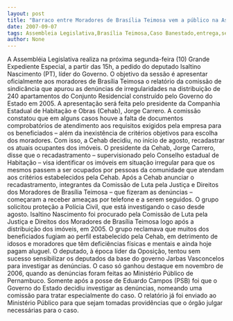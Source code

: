 ```yaml
---
layout: post
title: "Barraco entre Moradores de Brasília Teimosa vem a público na Assembléia Legislativa nesta segunda "
date: 2007-09-07
tags: Assembleia Legislativa,Brasília Teimosa,Caso Banestado,entrega,segunda onda
author: None
---
```

A Assembl&eacute;ia Legislativa realiza na pr&oacute;xima segunda-feira (10) Grande Expediente Especial, a partir das 15h, a pedido do deputado Isaltino Nascimento (PT), l&iacute;der do Governo. O objetivo da sess&atilde;o &eacute; apresentar oficialmente aos moradores de Bras&iacute;lia Teimosa o relat&oacute;rio da comiss&atilde;o de sindic&acirc;ncia que apurou as den&uacute;ncias de irregularidades na distribui&ccedil;&atilde;o de 240 apartamentos do Conjunto Residencial constru&iacute;do pelo Governo do Estado em 2005.
A apresenta&ccedil;&atilde;o ser&aacute; feita pelo presidente da Companhia Estadual de Habita&ccedil;&atilde;o e Obras (Cehab), Jorge Carrero. A comiss&atilde;o constatou que em alguns casos houve a falta de documentos comprobat&oacute;rios de atendimento aos requisitos exigidos pela empresa para os beneficiados &ndash; al&eacute;m da inexist&ecirc;ncia de crit&eacute;rios objetivos para escolha dos moradores. Com isso, a Cehab decidiu, no in&iacute;cio de agosto, recadastrar os atuais ocupantes dos im&oacute;veis.
O presidente da Cehab, Jorge Carrero, disse que o recadastramento &ndash; supervisionado pelo Conselho estadual de Habita&ccedil;&atilde;o &ndash; visa identificar os im&oacute;veis em situa&ccedil;&atilde;o irregular para que os mesmos passem a ser ocupados por pessoas da comunidade que atendam aos crit&eacute;rios estabelecidos pela Cehab.
Ap&oacute;s a Cehab anunciar o recadastramento, integrantes da Comiss&atilde;o de Luta pela Justi&ccedil;a e Direitos dos Moradores de Bras&iacute;lia Teimosa &ndash; que fizeram as den&uacute;ncias &ndash; come&ccedil;aram a receber amea&ccedil;as por telefone e a serem seguidos. O grupo solicitou prote&ccedil;&atilde;o a Pol&iacute;cia Civil, que est&aacute; investigando o caso desde agosto.
Isaltino Nascimento foi procurado pela Comiss&atilde;o de Luta pela Justi&ccedil;a e Direitos dos Moradores de Bras&iacute;lia Teimosa logo ap&oacute;s a distribui&ccedil;&atilde;o dos im&oacute;veis, em 2005. O grupo reclamava que muitos dos beneficiados fugiam ao perfil estabelecido pela Cehab, em detrimento de idosos e moradores que t&ecirc;m defici&ecirc;ncias f&iacute;sicas e mentais e ainda hoje pagam aluguel.
O deputado, &agrave; &eacute;poca l&iacute;der da Oposi&ccedil;&atilde;o, tentou sem sucesso sensibilizar os deputados da base do governo Jarbas Vasconcelos para investigar as den&uacute;ncias. O caso s&oacute; ganhou destaque em novembro de 2006, quando as den&uacute;ncias foram feitas ao Minist&eacute;rio P&uacute;blico de Pernambuco. Somente ap&oacute;s a posse de Eduardo Campos (PSB) foi que o Governo do Estado decidiu investigar as den&uacute;ncias, nomeando uma comiss&atilde;o para tratar especialmente do caso. O relat&oacute;rio j&aacute; foi enviado ao Minist&eacute;rio P&uacute;blico para que sejam tomadas provid&ecirc;ncias que o &oacute;rg&atilde;o julgar necess&aacute;rias para o caso. 